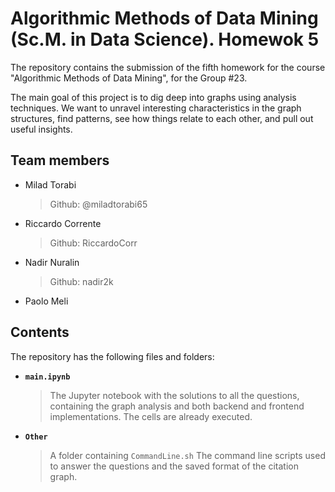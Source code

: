 # Algorithmic Methods of Data Mining (Sc.M. in Data Science). Homewok 5

The repository contains the submission of the fifth homework for the course "Algorithmic Methods of Data Mining", for the Group #23.

The main goal of this project is to dig deep into graphs using analysis techniques. We want to unravel interesting characteristics in the graph structures, find patterns, see how things relate to each other, and pull out useful insights.

## Team members
* Milad Torabi</p>
    > Github: @miladtorabi65
* Riccardo Corrente</p>
    > Github: RiccardoCorr
* Nadir Nuralin</p>
    > Github: nadir2k
* Paolo Meli
## Contents
The repository has the following files and folders:

* __`main.ipynb`__
    > The Jupyter notebook with the solutions to all the questions, containing the graph analysis and both backend and frontend implementations. The cells are already executed.
* __`Other`__
    > A folder containing `CommandLine.sh` The command line scripts used to answer the questions and the saved format of the citation graph.
